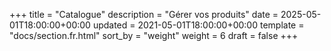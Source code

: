 +++
title = "Catalogue"
description = "Gérer vos produits"
date = 2025-05-01T18:00:00+00:00
updated = 2021-05-01T18:00:00+00:00
template = "docs/section.fr.html"
sort_by = "weight"
weight = 6
draft = false
+++
